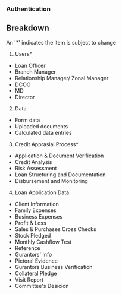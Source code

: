 ### Authentication

## Breakdown

An '\*' indicates the item is subject to change

1. Users\*

- Loan Officer
- Branch Manager
- Relationship Manager/ Zonal Manager
- DCOO
- MD
- Director

2. Data

- Form data
- Uploaded documents
- Calculated data entries

3. Credit Apprasial Process\*

- Application & Document Verification
- Credit Analysis
- Risk Assessment
- Loan Structuring and Documentation
- Disbursement and Monitoring

4. Loan Application Data

- Client Information
- Family Expenses
- Business Expenses
- Profit & Loss
- Sales & Purchases Cross Checks
- Stock Pledged
- Monthly Cashflow Test
- Reference
- Gurantors' Info
- Pictoral Evidence
- Gurantors Business Verification
- Collateral Pledge
- Visit Report
- Committee's Desicion
